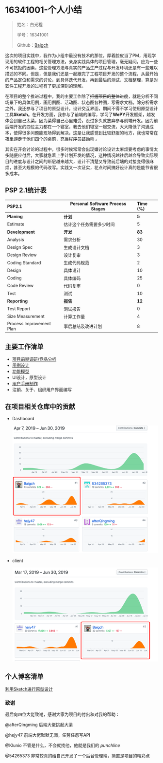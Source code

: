 # 16341001-个人小结

>姓名：白光程
>
>学号：16341001
>
>Github：[Baigch](https://www.github.com/Baigch)

这次的项目实践中，我作为小组中最没有技术的那位，厚着脸皮当了PM，用现学现用的软件工程的相关管理方法，亲身实践具体的项目管理，毫无疑问，应为一些不可抗拒的因素，这些管理方法与真实的产品生产过程与开发环境还是有一些难以描述的不同。但是，但是我们还是一起跟完了工程项目开发的整个流程，从最开始的产品定位和需求的讨论，到具体迭代开发，再到最后的测试、文档整理，算是对软件工程开发的过程有了更加深刻的理解。

在项目的整个推进过程中，我的主要工作除了~~把握项目的整体进度~~，就是分析不同场景下的具体用例，画用例图、活动图、状态图各种图，写需求文档。除分析需求之外，我还参与了项目的原型设计，设计交互界面，期间不得不学习使用原型设计工具**Sketch**。在开发方面，我参与了前端的编写，学习了**WePY**开发框架，越发体会到自己太菜，因为菜得自己心里难受，没过多久就放弃参与前端开发。因为前后端开发的四位主力都在一个寝室，我去他们寝室一起交流，大大降低了沟通成本，使得很多问题能现场得到解决，这是让我感觉到比较舒服的地方，我也常常在夜里游走于他们四个的桌前，~~充当程序员鼓励师~~ 。

其实在开会讨论的过程中，很多时候常常会出现嫌讨论设计太麻烦要考虑的事情太多随便应付后，大家就急着上手计划开发的情况，这种情况越往后越会导致实际项目的进度与设计之间的断层越来越大，设计不清楚又导致前后端的对接变得很麻烦，甚至大规模的代码改写。实践又一次证实，花点时间搞好设计真的是能节省很多成本。

## PSP 2.1统计表

| PSP2.1                   | Personal Software Process Stages | Time (%) |
| :----------------------- | -------------------------------- | :------- |
| __Planing__              | __计划__                         | __5__    |
| Estimate                 | 估计这个任务需要多少时间         | 5        |
| __Development__          | __开发__                         | __83__   |
| Analysis                 | 需求分析                         | 30       |
| Design Spec              | 生成设计文档                     | 3        |
| Design Review            | 设计复审                         | 3        |
| Coding Standard          | 生成代码规范                     | 2        |
| Design                   | 具体设计                         | 10       |
| Coding                   | 具体编码                         | 25       |
| Code Review              | 代码复审                         | 0        |
| Test                     | 测试                             | 10       |
| __Reporting__            | __报告__                         | **12**   |
| Test Report              | 测试报告                         | 0        |
| Size Measurement         | 计算工作量                       | 4        |
| Process Improvement Plan | 事后总结及改进计划               | 8        |

## 主要工作清单

- [项目前期调研/竞品分析](03-invest.md)
- [用例设计](UseCases/index.md)
- [功能模型](SystemSequence/SSD.md)
- UI设计，原型设计
- [用户手册制作]()
- 注销、关于、组织用户界面编写

## 在项目相关仓库中的贡献

- Dashboard

  ![](images/x5-16341001-1.png)

- client

  ![](images/x5-16341001-2.png)

## 个人博客清单

[利用Sketch进行原型设计](https://baigch.github.io/SWSAD/blog/Sketch%E4%BD%BF%E7%94%A8.html)

### 致谢

最后向四位大佬致谢，感谢大家为项目的付出和对我的帮助：

@afterQingming 后端大佬挑起大梁

@hejy47 前端大佬默默无闻，任劳任怨写API

@Klunio 不管是什么，不会就找他，他就是我们的 *punchline*

@54265373 非常较真的给自己开发了一个后台管理端，简直是项目的精彩点
